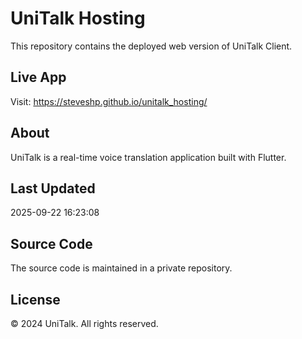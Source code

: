 # UniTalk Hosting

This repository contains the deployed web version of UniTalk Client.

## Live App
Visit: https://steveshp.github.io/unitalk_hosting/

## About
UniTalk is a real-time voice translation application built with Flutter.

## Last Updated
2025-09-22 16:23:08

## Source Code
The source code is maintained in a private repository.

## License
© 2024 UniTalk. All rights reserved.
